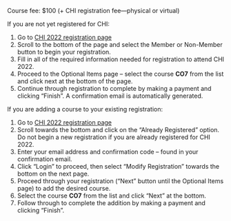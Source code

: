Course fee: $100 (+ CHI registration fee—physical or virtual)

If you are not yet registered for CHI:
1. Go to [CHI 2022 registration page](https://cvent.me/AgNgla)
2. Scroll to the bottom of the page and select the Member or Non-Member button to begin your registration. 
3. Fill in all of the required information needed for registration to attend CHI 2022.
4. Proceed to the Optional Items page – select the course __CO7__ from the list and click next at the bottom of the page.
5. Continue through registration to complete by making a payment and clicking “Finish”. A confirmation email is automatically generated.
 
If you are adding a course to your existing registration:
1. Go to [CHI 2022 registration page](https://cvent.me/AgNgla)
2. Scroll towards the bottom and click on the “Already Registered” option. Do not begin a new registration if you are already registered for CHI 2022.
3. Enter your email address and confirmation code – found in your confirmation email.
4. Click “Login” to proceed, then select “Modify Registration” towards the bottom on the next page.
5. Proceed through your registration (“Next” button until the Optional Items page) to add the desired course.
6. Select the course __CO7__ from the list and click “Next” at the bottom.
7. Follow through to complete the addition by making a payment and clicking “Finish”.
